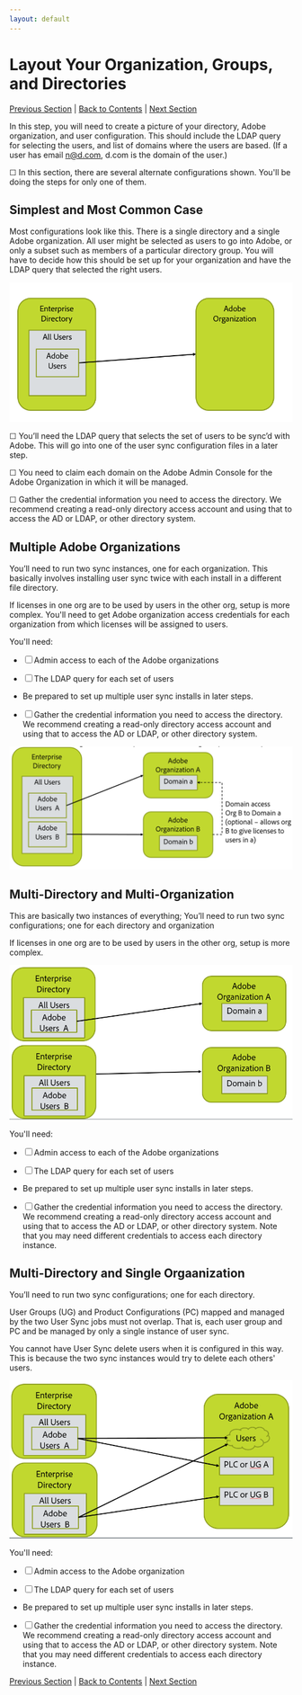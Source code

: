 ```yaml
---
layout: default
---
```


# Layout Your Organization, Groups, and Directories

[Previous Section](before_you_start.md) \| [Back to Contents](index.md) \| [Next Section](layout_products.md)

In this step, you will need to create a picture of your directory, Adobe organization, and user configuration.  This should include the LDAP query for selecting the users, and list of domains where the users are based.  (If a user has email n@d.com, d.com is the domain of the user.)

&#9744; In this section, there are several alternate configurations shown.  You'll be doing the steps for only one of them.

## Simplest and Most Common Case

Most configurations look like this.  There is a single directory and a single Adobe organization. All user might be selected as users to go into Adobe, or only a subset such as members of a particular directory group.  You will have to decide how this should be set up for your organization and have the LDAP query that selected the right users.

![Simple Configuration](images/layout_orgs_simple.PNG)

&#9744; You’ll need the LDAP query that selects the set of users to be sync’d with Adobe.  This will go into one of the user sync configuration files in a later step.


&#9744; You need to claim each domain on the Adobe Admin Console for the Adobe Organization in which it will be managed.

&#9744; Gather the credential information you need to access the directory.  We recommend creating a read-only directory access account and using that to access the AD or LDAP, or other directory system.

## Multiple Adobe Organizations

You’ll need to run two sync instances, one for each organization.  This basically involves installing user sync twice with each install in a different file directory.

If licenses in one org are to be used by users in the other org, setup is more complex.  You'll need to get Adobe organization access credentials for each organization from which licenses will be assigned to users.


You'll need:

- &#9744; Admin access to each of the Adobe organizations

- &#9744; The LDAP query for each set of users

-  Be prepared to set up multiple user sync installs in later steps.

-  &#9744; Gather the credential information you need to access the directory.  We recommend creating a read-only directory access account and using that to access the AD or LDAP, or other directory system.




![Multi Configuration](images/layout_orgs_multi.png)

## Multi-Directory and Multi-Organization

This are basically two instances of everything; You’ll need to run two sync configurations; one for each directory and organization

If licenses in one org are to be used by users in the other org, setup is more complex.



![Multi orgs and multiple directories](images/layout_orgs_multi_dir_multi_org.png)


You'll need:

- &#9744; Admin access to each of the Adobe organizations

- &#9744; The LDAP query for each set of users

-  Be prepared to set up multiple user sync installs in later steps.

-  &#9744; Gather the credential information you need to access the directory.  We recommend creating a read-only directory access account and using that to access the AD or LDAP, or other directory system.
 Note that you may need different credentials to access each directory instance.


## Multi-Directory and Single Orgaanization

You’ll need to run two sync configurations; one for each directory.

User Groups (UG) and Product Configurations (PC) mapped and managed by the two User Sync jobs must not overlap.  That is, each user group and PC and be managed by only a single instance of user sync.

You cannot have User Sync delete users when it is configured in this way.  This is because the two sync instances would try to delete each others' users.


![Multi directories and single org](images/layout_orgs_multi_dir_single_org.png)

You'll need:

- &#9744; Admin access to the Adobe organization

- &#9744; The LDAP query for each set of users

-  Be prepared to set up multiple user sync installs in later steps.

-  &#9744; Gather the credential information you need to access the directory.  We recommend creating a read-only directory access account and using that to access the AD or LDAP, or other directory system.
 Note that you may need different credentials to access each directory instance.


[Previous Section](before_you_start.md) \| [Back to Contents](index.md) \| [Next Section](layout_products.md)
